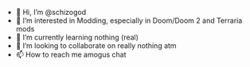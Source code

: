 - 👋 Hi, I’m @schizogod
- 👀 I’m interested in Modding, especially in Doom/Doom 2 and Terraria mods
- 🌱 I’m currently learning nothing (real)
- 💞️ I’m looking to collaborate on really nothing atm
- 📫 How to reach me amogus chat

<!---
schizogod/schizogod is a ✨ special ✨ repository because its `README.md` (this file) appears on your GitHub profile.
You can click the Preview link to take a look at your changes.
---> 
